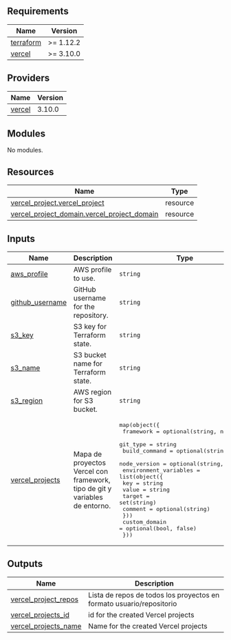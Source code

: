 ## Requirements

| Name | Version |
|------|---------|
| <a name="requirement_terraform"></a> [terraform](#requirement\_terraform) | >= 1.12.2 |
| <a name="requirement_vercel"></a> [vercel](#requirement\_vercel) | >= 3.10.0 |

## Providers

| Name | Version |
|------|---------|
| <a name="provider_vercel"></a> [vercel](#provider\_vercel) | 3.10.0 |

## Modules

No modules.

## Resources

| Name | Type |
|------|------|
| [vercel_project.vercel_project](https://registry.terraform.io/providers/vercel/vercel/latest/docs/resources/project) | resource |
| [vercel_project_domain.vercel_project_domain](https://registry.terraform.io/providers/vercel/vercel/latest/docs/resources/project_domain) | resource |

## Inputs

| Name | Description | Type | Default | Required |
|------|-------------|------|---------|:--------:|
| <a name="input_aws_profile"></a> [aws\_profile](#input\_aws\_profile) | AWS profile to use. | `string` | n/a | yes |
| <a name="input_github_username"></a> [github\_username](#input\_github\_username) | GitHub username for the repository. | `string` | n/a | yes |
| <a name="input_s3_key"></a> [s3\_key](#input\_s3\_key) | S3 key for Terraform state. | `string` | n/a | yes |
| <a name="input_s3_name"></a> [s3\_name](#input\_s3\_name) | S3 bucket name for Terraform state. | `string` | n/a | yes |
| <a name="input_s3_region"></a> [s3\_region](#input\_s3\_region) | AWS region for S3 bucket. | `string` | n/a | yes |
| <a name="input_vercel_projects"></a> [vercel\_projects](#input\_vercel\_projects) | Mapa de proyectos Vercel con framework, tipo de git y variables de entorno. | <pre>map(object({<br/>    framework     = optional(string, null)<br/>    git_type      = string<br/>    build_command = optional(string, null)<br/>    node_version  = optional(string, "22.x")<br/>    environment_variables = list(object({<br/>      key     = string<br/>      value   = string<br/>      target  = set(string)<br/>      comment = optional(string)<br/>    }))<br/>    custom_domain = optional(bool, false)<br/>  }))</pre> | `{}` | no |

## Outputs

| Name | Description |
|------|-------------|
| <a name="output_vercel_project_repos"></a> [vercel\_project\_repos](#output\_vercel\_project\_repos) | Lista de repos de todos los proyectos en formato usuario/repositorio |
| <a name="output_vercel_projects_id"></a> [vercel\_projects\_id](#output\_vercel\_projects\_id) | id for the created Vercel projects |
| <a name="output_vercel_projects_name"></a> [vercel\_projects\_name](#output\_vercel\_projects\_name) | Name for the created Vercel projects |
